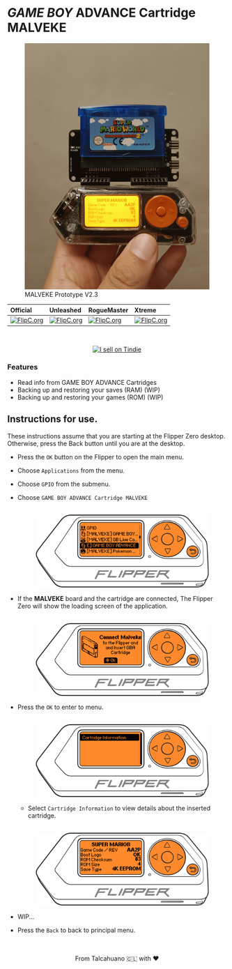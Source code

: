 # ***GAME BOY*** ADVANCE Cartridge MALVEKE

<figure>
    <img src="./docs/images/proto.png" />
    <figcaption>MALVEKE Prototype V2.3</figcaption>
</figure>

<div align="center">

**Official** | **Unleashed** | **RogueMaster** | **Xtreme**
:- | :- | :- | :- 
[![FlipC.org](https://flipc.org/EstebanFuentealba/MALVEKE-Flipper-Zero/badge?branch=main&root=flipper_companion_apps%2Fapplications%2Fexternal%2Fmalveke_gba_cartridge&firmware=official)](https://flipc.org/EstebanFuentealba/MALVEKE-Flipper-Zero?branch=main&root=flipper_companion_apps%2Fapplications%2Fexternal%2Fmalveke_gba_cartridge&firmware=official)|[![FlipC.org](https://flipc.org/EstebanFuentealba/MALVEKE-Flipper-Zero/badge?branch=main&root=flipper_companion_apps%2Fapplications%2Fexternal%2Fmalveke_gba_cartridge&firmware=unleashed)](https://flipc.org/EstebanFuentealba/MALVEKE-Flipper-Zero?branch=main&root=flipper_companion_apps%2Fapplications%2Fexternal%2Fmalveke_gba_cartridge&firmware=unleashed)|[![FlipC.org](https://flipc.org/EstebanFuentealba/MALVEKE-Flipper-Zero/badge?branch=main&root=flipper_companion_apps%2Fapplications%2Fexternal%2Fmalveke_gba_cartridge&firmware=roguemaster)](https://flipc.org/EstebanFuentealba/MALVEKE-Flipper-Zero?branch=main&root=flipper_companion_apps%2Fapplications%2Fexternal%2Fmalveke_gba_cartridge&firmware=roguemaster)|[![FlipC.org](https://flipc.org/EstebanFuentealba/MALVEKE-Flipper-Zero/badge?branch=main&root=flipper_companion_apps%2Fapplications%2Fexternal%2Fmalveke_gba_cartridge&firmware=xtreme)](https://flipc.org/EstebanFuentealba/MALVEKE-Flipper-Zero?branch=main&root=flipper_companion_apps%2Fapplications%2Fexternal%2Fmalveke_gba_cartridge&firmware=xtreme)
</div>
<br>

<p align='center'>
<a href="https://www.tindie.com/stores/efuentealba/?ref=offsite_badges&utm_source=sellers_efuentealba&utm_medium=badges&utm_campaign=badge_large"><img src="https://d2ss6ovg47m0r5.cloudfront.net/badges/tindie-larges.png" alt="I sell on Tindie" width="200" height="104"></a>
</p>

### Features
- Read info from GAME BOY ADVANCE Cartridges
- Backing up and restoring your saves (RAM) (WIP)
- Backing up and restoring your games (ROM) (WIP)



## Instructions for use.

These instructions assume that you are starting at the Flipper Zero desktop. Otherwise, press the Back button until you are at the desktop.

- Press the `OK` button on the Flipper to open the main menu.
- Choose `Applications` from the menu.
- Choose `GPIO` from the submenu.
- Choose `GAME BOY ADVANCE Cartridge MALVEKE`

    <p align='center'>
        <br />
        <img src="./docs/images/flipper-zero-flat-1.png" width="400" />
        <br />
    </p>

- If the **MALVEKE** board and the cartridge are connected, The Flipper Zero will show the loading screen of the application.

    <p align='center'>
        <br />
        <img src="./docs/images/flipper-zero-flat-2.png" width="400" />
        <br />
    </p>

- Press the `OK` to enter to menu.

    <p align='center'>
        <br />
        <img src="./docs/images/flipper-zero-flat-3.png" width="400" />
        <br />
    </p>
    
    - Select `Cartridge Information` to view details about the inserted cartridge.

    
    <p align='center'>
        <br />
        <img src="./docs/images/flipper-zero-flat-4.png" width="400" />
        <br />
    </p>

- WIP...
- Press the `Back` to back to principal menu.



<p align='center'>
<br />
<br />
From Talcahuano 🇨🇱 with ❤ 
</p>